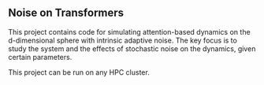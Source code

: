 ## Noise on Transformers
This project contains code for simulating attention-based dynamics on the d-dimensional sphere with intrinsic adaptive noise. The key focus is to study the system and the effects of stochastic noise on the dynamics, given certain parameters.

This project can be run on any HPC cluster.
